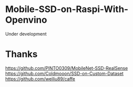 # Mobile-SSD-on-Raspi-With-Openvino
Under development

# Thanks

https://github.com/PINTO0309/MobileNet-SSD-RealSense
https://github.com/Coldmooon/SSD-on-Custom-Dataset
https://github.com/weiliu89/caffe